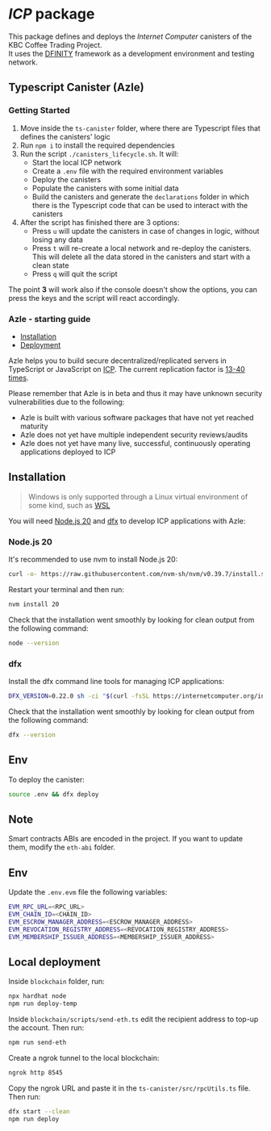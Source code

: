 # _ICP_ package

This package defines and deploys the _Internet Computer_ canisters of the KBC Coffee Trading Project.  
It uses the [DFINITY](https://sdk.dfinity.org/docs/index.html) framework as a development environment and testing network.

## Typescript Canister (Azle)

### Getting Started

1. Move inside the `ts-canister` folder, where there are Typescript files that defines the canisters' logic
2. Run `npm i` to install the required dependencies
3. Run the script `./canisters_lifecycle.sh`. It will:
    - Start the local ICP network
    - Create a `.env` file with the required environment variables
    - Deploy the canisters
    - Populate the canisters with some initial data
    - Build the canisters and generate the `declarations` folder in which there is the Typescript code that can be used to interact with the canisters
4. After the script has finished there are 3 options:
    - Press `u` will update the canisters in case of changes in logic, without losing any data
    - Press `t` will re-create a local network and re-deploy the canisters. This will delete all the data stored in the canisters and start with a clean state
    - Press `q` will quit the script

The point **3** will work also if the console doesn't show the options, you can press the keys and the script will react accordingly.

### Azle - starting guide

-   [Installation](#installation)
-   [Deployment](#deployment)

Azle helps you to build secure decentralized/replicated servers in TypeScript or JavaScript on [ICP](https://internetcomputer.org/). The current replication factor is [13-40 times](https://dashboard.internetcomputer.org/subnets).

Please remember that Azle is in beta and thus it may have unknown security vulnerabilities due to the following:

-   Azle is built with various software packages that have not yet reached maturity
-   Azle does not yet have multiple independent security reviews/audits
-   Azle does not yet have many live, successful, continuously operating applications deployed to ICP

## Installation

> Windows is only supported through a Linux virtual environment of some kind, such as [WSL](https://learn.microsoft.com/en-us/windows/wsl/install)

You will need [Node.js 20](#nodejs-20) and [dfx](#dfx) to develop ICP applications with Azle:

### Node.js 20

It's recommended to use nvm to install Node.js 20:

```bash
curl -o- https://raw.githubusercontent.com/nvm-sh/nvm/v0.39.7/install.sh | bash
```

Restart your terminal and then run:

```bash
nvm install 20
```

Check that the installation went smoothly by looking for clean output from the following command:

```bash
node --version
```

### dfx

Install the dfx command line tools for managing ICP applications:

```bash
DFX_VERSION=0.22.0 sh -ci "$(curl -fsSL https://internetcomputer.org/install.sh)"
```

Check that the installation went smoothly by looking for clean output from the following command:

```bash
dfx --version
```

## Env

To deploy the canister:

```bash
source .env && dfx deploy
```

## Note

Smart contracts ABIs are encoded in the project. If you want to update them, modify the `eth-abi` folder.

## Env

Update the `.env.evm` file the following variables:

```bash
EVM_RPC_URL=<RPC_URL>
EVM_CHAIN_ID=<CHAIN_ID>
EVM_ESCROW_MANAGER_ADDRESS=<ESCROW_MANAGER_ADDRESS>
EVM_REVOCATION_REGISTRY_ADDRESS=<REVOCATION_REGISTRY_ADDRESS>
EVM_MEMBERSHIP_ISSUER_ADDRESS=<MEMBERSHIP_ISSUER_ADDRESS>
```

## Local deployment

Inside `blockchain` folder, run:

```bash
npx hardhat node
npm run deploy-temp
```

Inside `blockchain/scripts/send-eth.ts` edit the recipient address to top-up the account. Then run:

```bash
npm run send-eth
```

Create a ngrok tunnel to the local blockchain:

```bash
ngrok http 8545
```

Copy the ngrok URL and paste it in the `ts-canister/src/rpcUtils.ts` file. Then run:

```bash
dfx start --clean
npm run deploy
```
